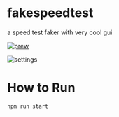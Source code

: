 # fakespeedtest
a speed test faker with very cool gui



[![prew](https://i.imgur.com/t4vXUNH.png)](https://i.imgur.com/UdiOto1.mp4)

![settings](https://i.imgur.com/imUGWNwh.jpg)
# How to Run

`npm run start`
